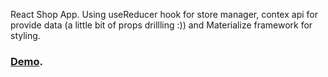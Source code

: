 React Shop App.  Using useReducer hook for store manager, contex api for provide data (a little bit of props drillling :)) and Materialize framework for styling.  

 ### [Demo](https://the-lensky.github.io/shop).
